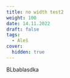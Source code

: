 ```yaml
---
title: no width test2
weight: 100
date: 14.11.2022
draft: false
tags:
  - Aleš
cover:
  hidden: true
---
```

B﻿Lbablasdka